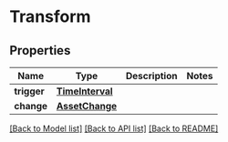 # Transform

## Properties
Name | Type | Description | Notes
------------ | ------------- | ------------- | -------------
**trigger** | [**TimeInterval**](TimeInterval.md) |  | 
**change** | [**AssetChange**](AssetChange.md) |  | 

[[Back to Model list]](../README.md#documentation-for-models) [[Back to API list]](../README.md#documentation-for-api-endpoints) [[Back to README]](../README.md)


